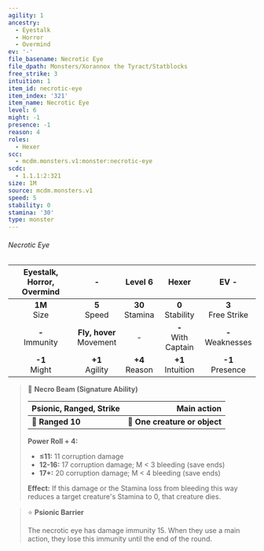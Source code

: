 ```yaml
---
agility: 1
ancestry:
  - Eyestalk
  - Horror
  - Overmind
ev: '-'
file_basename: Necrotic Eye
file_dpath: Monsters/Xorannox the Tyract/Statblocks
free_strike: 3
intuition: 1
item_id: necrotic-eye
item_index: '321'
item_name: Necrotic Eye
level: 6
might: -1
presence: -1
reason: 4
roles:
  - Hexer
scc:
  - mcdm.monsters.v1:monster:necrotic-eye
scdc:
  - 1.1.1:2:321
size: 1M
source: mcdm.monsters.v1
speed: 5
stability: 0
stamina: '30'
type: monster
---
```


###### Necrotic Eye

| Eyestalk, Horror, Overmind |              -               |       Level 6       |          Hexer          |          EV -          |
| :------------------------: | :--------------------------: | :-----------------: | :---------------------: | :--------------------: |
|      **1M**<br/> Size      |       **5**<br/> Speed       | **30**<br/> Stamina |  **0**<br/> Stability   | **3**<br/> Free Strike |
|    **-**<br/> Immunity     | **Fly, hover**<br/> Movement |          -          | **-**<br/> With Captain | **-**<br/> Weaknesses  |
|     **-1**<br/> Might      |     **+1**<br/> Agility      | **+4**<br/> Reason  |  **+1**<br/> Intuition  |  **-1**<br/> Presence  |

<!-- -->
> 🏹 **Necro Beam (Signature Ability)**
>
> | **Psionic, Ranged, Strike** |               **Main action** |
> | --------------------------- | ----------------------------: |
> | **📏 Ranged 10**            | **🎯 One creature or object** |
>
> **Power Roll + 4:**
>
> - **≤11:** 11 corruption damage
> - **12-16:** 17 corruption damage; M < 3 bleeding (save ends)
> - **17+:** 20 corruption damage; M < 4 bleeding (save ends)
>
> **Effect:** If this damage or the Stamina loss from bleeding this way reduces a target creature's Stamina to 0, that creature dies.

<!-- -->
> ⭐️ **Psionic Barrier**
>
> The necrotic eye has damage immunity 15. When they use a main action, they lose this immunity until the end of the round.
